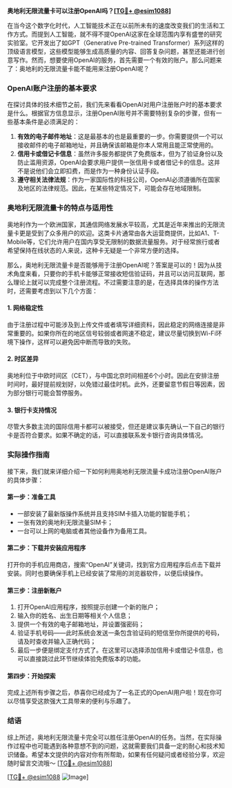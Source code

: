 **奥地利无限流量卡可以注册OpenAI吗？[[TG💪+ @esim1088](https://t.me/s/esim1088)]**

在当今这个数字化时代，人工智能技术正在以前所未有的速度改变我们的生活和工作方式。而提到人工智能，就不得不提OpenAI这家在全球范围内享有盛誉的研究实验室。它开发出了如GPT（Generative Pre-trained Transformer）系列这样的顶级语言模型，这些模型能够生成高质量的内容、回答复杂问题，甚至还能进行创意写作。然而，想要使用OpenAI的服务，首先需要一个有效的账户。那么问题来了：奥地利的无限流量卡能不能用来注册OpenAI呢？

### OpenAI账户注册的基本要求

在探讨具体的技术细节之前，我们先来看看OpenAI对用户注册账户时的基本要求是什么。根据官方信息显示，注册OpenAI账号并不需要特别复杂的步骤，但有一些基本条件是必须满足的：

1. **有效的电子邮件地址**：这是最基本的也是最重要的一步。你需要提供一个可以接收邮件的电子邮箱地址，并且确保该邮箱是你本人常用且能正常使用的。
2. **信用卡或借记卡信息**：虽然许多服务都提供了免费版本，但为了验证身份以及防止滥用资源，OpenAI会要求用户提供一张信用卡或者借记卡的信息。这并不是说他们会立即扣费，而是作为一种身份认证手段。
3. **遵守相关法律法规**：作为一家国际性的科技公司，OpenAI必须遵循所在国家及地区的法律规范。因此，在某些特定情况下，可能会存在地域限制。

### 奥地利无限流量卡的特点与适用性

奥地利作为一个欧洲国家，其通信网络发展水平较高，尤其是近年来推出的无限流量卡更是受到了众多用户的欢迎。这类卡片通常由各大运营商提供，比如A1、T-Mobile等，它们允许用户在国内享受无限制的数据流量服务。对于经常旅行或者希望保持在线状态的人来说，这种卡无疑是一个非常方便的选择。

那么，奥地利无限流量卡是否能够用于注册OpenAI呢？答案是可以的！因为从技术角度来看，只要你的手机卡能够正常接收短信验证码，并且可以访问互联网，那么理论上就可以完成整个注册流程。不过需要注意的是，在选择具体的操作方法时，还需要考虑到以下几个方面：

#### 1. 网络稳定性
由于注册过程中可能涉及到上传文件或者填写详细资料，因此稳定的网络连接是非常重要的。如果你所在的地区信号较弱或者网速不稳定，建议尽量切换到Wi-Fi环境下操作，这样可以避免因中断而导致的失败。

#### 2. 时区差异
奥地利位于中欧时间区（CET），与中国北京时间相差6个小时。因此在安排注册时间时，最好提前规划好，以免错过最佳时机。此外，还要留意节假日等因素，因为部分银行可能会暂停服务。

#### 3. 银行卡支持情况
尽管大多数主流的国际信用卡都可以被接受，但还是建议事先确认一下自己的银行卡是否符合要求。如果不确定的话，可以直接联系发卡银行咨询具体情况。

### 实际操作指南

接下来，我们就来详细介绍一下如何利用奥地利无限流量卡成功注册OpenAI账户的具体步骤：

#### 第一步：准备工具
- 一部安装了最新版操作系统并且支持SIM卡插入功能的智能手机；
- 一张有效的奥地利无限流量SIM卡；
- 一台可以上网的电脑或者其他设备作为备用工具。

#### 第二步：下载并安装应用程序
打开你的手机应用商店，搜索“OpenAI”关键词，找到官方应用程序后点击下载并安装。同时也要确保手机上已经安装了常用的浏览器软件，以便后续操作。

#### 第三步：注册新账户
1. 打开OpenAI应用程序，按照提示创建一个新的账户；
2. 输入你的姓名、出生日期等相关个人信息；
3. 提供一个有效的电子邮箱地址，并设置强密码；
4. 验证手机号码——此时系统会发送一条包含验证码的短信至你所提供的号码，请及时查收并输入正确代码；
5. 最后一步便是绑定支付方式了。在这里可以选择添加信用卡或借记卡信息，也可以直接跳过此环节继续体验免费版本的功能。

#### 第四步：开始探索
完成上述所有步骤之后，恭喜你已经成为了一名正式的OpenAI用户啦！现在你可以尽情享受这款强大工具带来的便利与乐趣了。

### 结语

综上所述，奥地利无限流量卡完全可以胜任注册OpenAI的任务。当然，在实际操作过程中也可能遇到各种意想不到的问题，这就需要我们具备一定的耐心和技术知识储备。希望本文提供的内容对你有所帮助，如果有任何疑问或者经验分享，欢迎随时留言交流哦～ [[TG💪+ @esim1088](https://t.me/s/esim1088)]

[[TG💪+ @esim1088](https://t.me/s/esim1088) ![Image](https://i.postimg.cc/4NQfJmqS/Snipaste-2025-05-13-00-14-12.png)]